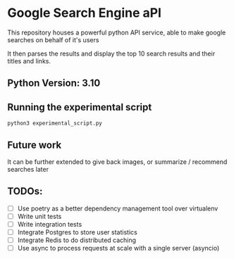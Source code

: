 # Google Search Engine aPI

This repository houses a powerful python API service, able to make google searches on behalf of it's users

It then parses the results and display the top 10 search results and their titles and links.

## Python Version: 3.10

## Running the experimental script

```commandline
python3 experimental_script.py
```

## Future work

It can be further extended to give back images, or summarize / recommend searches later

## TODOs:
- [ ] Use poetry as a better dependency management tool over virtualenv
- [ ] Write unit tests
- [ ] Write integration tests
- [ ] Integrate Postgres to store user statistics
- [ ] Integrate Redis to do distributed caching
- [ ] Use async to process requests at scale with a single server (asyncio)